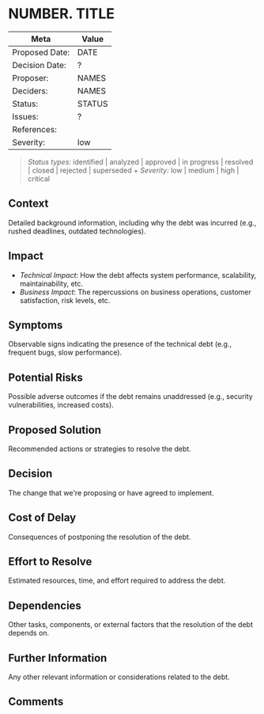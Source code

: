 # NUMBER. TITLE

| Meta           | Value                                     |
|----------------| ----------------------------------------- |
| Proposed Date: | DATE                                      |
| Decision Date: | ?                                         |
| Proposer:      | NAMES                                     |
| Deciders:      | NAMES                                     |
| Status:        | STATUS                                    |
| Issues:        | ?                                         |
| References:    |                                           |
| Severity:      | low                                       |

> *Status types:* identified | analyzed | approved | in progress | resolved | closed | rejected | superseded +
> *Severity:* low | medium | high | critical

## Context

Detailed background information, including why the debt was incurred (e.g., rushed deadlines, outdated technologies).

## Impact

- *Technical Impact*: How the debt affects system performance, scalability, maintainability, etc.
- *Business Impact*: The repercussions on business operations, customer satisfaction, risk levels, etc.

## Symptoms

Observable signs indicating the presence of the technical debt (e.g., frequent bugs, slow performance).

## Potential Risks

Possible adverse outcomes if the debt remains unaddressed (e.g., security vulnerabilities, increased costs).

## Proposed Solution

Recommended actions or strategies to resolve the debt.

## Decision

The change that we're proposing or have agreed to implement.

## Cost of Delay

Consequences of postponing the resolution of the debt.

## Effort to Resolve

Estimated resources, time, and effort required to address the debt.

## Dependencies

Other tasks, components, or external factors that the resolution of the debt depends on.

## Further Information

Any other relevant information or considerations related to the debt.

## Comments
